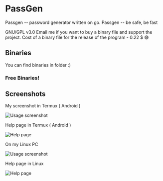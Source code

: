 # PassGen
Passgen -- password generator written on go. Passgen -- be safe, be fast


GNU/GPL v3.0
Email me if you want to buy a binary file and support the project. Cost of a binary file for the release of the program - 0.22 $ 😅

## Binaries
You can find binaries in folder :)
### Free Binaries!



## Screenshots
My screenshot in Termux ( Android )

![Usage screenshot](https://x0.at/FKde.jpg)

Help page in Termux ( Android )

![Help page](https://x0.at/K2Vz.jpg)

On my Linux PC

![Usage screenshot](https://x0.at/y4Oz.png)

Help page in Linux

![Help page](https://x0.at/eNQ4.png)
